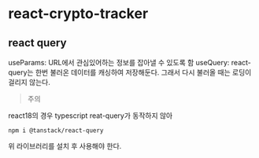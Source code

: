 # react-crypto-tracker

## react query

useParams: URL에서 관심있어하는 정보를 잡아낼 수 있도록 함
useQuery: react-query는 한번 불러온 데이터를 캐싱하여 저장해둔다. 그래서 다시 불러올 때는 로딩이 걸리지 않는다.

> 주의

react18의 경우 typescript reat-query가 동작하지 않아

```
npm i @tanstack/react-query
```

위 라이브러리를 설치 후 사용해야 한다.
